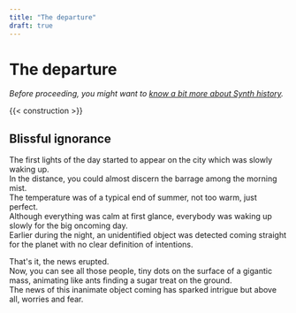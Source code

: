 ```yaml
---
title: "The departure"
draft: true
---
```


# The departure

_Before proceeding, you might want to [know a bit more about Synth history](synths)._

{{< construction >}}

## Blissful ignorance

The first lights of the day started to appear on the city which was slowly waking up.  
In the distance, you could almost discern the barrage among the morning mist.  
The temperature was of a typical end of summer, not too warm, just perfect.  
Although everything was calm at first glance, everybody was waking up slowly for the big oncoming day.  
Earlier during the night, an unidentified object was detected coming straight for the planet with no clear definition of intentions.

That's it, the news erupted.  
Now, you can see all those people, tiny dots on the surface of a gigantic mass, animating like ants finding a sugar treat on the ground.  
The news of this inanimate object coming has sparked intrigue but above all, worries and fear.
